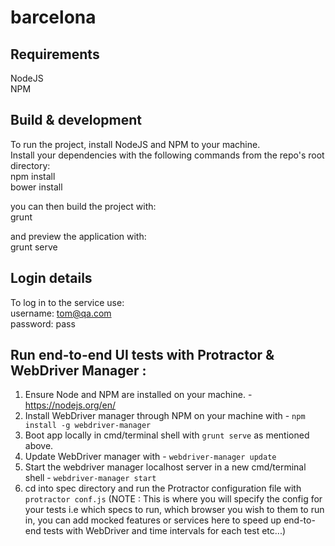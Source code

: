 # barcelona  

## Requirements  
NodeJS  
NPM  

## Build & development  

To run the project, install NodeJS and NPM to your machine.  
Install your dependencies with the following commands from the repo's root directory:  
npm install  
bower install  

you can then build the project with:  
grunt  

and preview the application with:  
grunt serve  

## Login details
To log in to the service use:  
username: tom@qa.com  
password: pass

## Run end-to-end UI tests with Protractor & WebDriver Manager :
1. Ensure Node and NPM are installed on your machine. - https://nodejs.org/en/
2. Install WebDriver manager through NPM on your machine with - `npm install -g webdriver-manager`
3. Boot app locally in cmd/terminal shell with `grunt serve` as mentioned above.
4. Update WebDriver manager with - `webdriver-manager update`
5. Start the webdriver manager localhost server in a new cmd/terminal shell - `webdriver-manager start`
6. cd into spec directory and run the Protractor configuration file with `protractor conf.js` (NOTE : This is where you will specify the config for your tests i.e which specs to run, which browser you wish to them to run in, you can add mocked features or services here to speed up end-to-end tests with WebDriver and time intervals for each test etc...)
